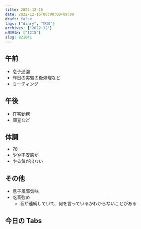 ```yaml
---
title: 2022-12-15
date: 2022-12-15T00:00:00+09:00
draft: false
tags: ["diary", "吃音"]
archives: ["2022-12"]
n年日記: ["1215"]
slug: 921841
---
```


## 午前

- 息子通園
- 昨日の実験の後処理など
- ミーティング

## 午後

- 在宅勤務
- 調査など

## 体調

- 78
- やや不安感が
- やる気が出ない

## その他

- 息子風邪気味
- 吃音強め
  - 音が連続していて、何を言っているかわからないことがある

## 今日の Tabs
